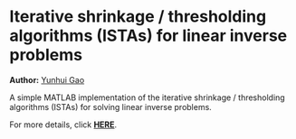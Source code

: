 # Iterative shrinkage / thresholding algorithms (ISTAs) for linear inverse problems

**Author:** [Yunhui Gao](https://github.com/Yunhui-Gao)

A simple MATLAB implementation of the iterative shrinkage / thresholding algorithms (ISTAs) for solving linear inverse problems.

For more details, click [**HERE**](https://htmlpreview.github.io/?https://github.com/Yunhui-Gao/ISTA/blob/master/docs/README.html).
